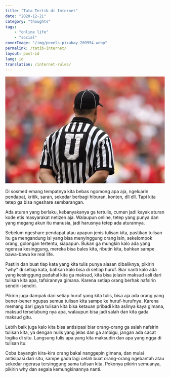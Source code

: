 ```yaml
---
title: "Tata Tertib di Internet"
date: "2020-12-21"
category: "thoughts"
tags:
    - "online life"
    - "social"
coverImage: "/img/pexels-pixabay-209954.webp"
permalink: /tatib-internet/
layout: post-id
lang: id
translation: /internet-rules/
---
```


![](/img/pexels-pixabay-209954.webp)

Di sosmed emang tempatnya kita bebas ngomong apa aja, ngeluarin pendapat, kritik, saran, sekedar berbagi hiburan, konten, dll dll. Tapi kita tetep ga bisa ngeshare sembarangan. 

Ada aturan yang berlaku, kebanyakanya ga tertulis, cuman jadi kayak aturan kode etis masyarakat netizen aja. Walaupun online, tetep yang punya dan yang megang akun itu manusia, jadi harusnya tetep ada aturannya.

Sebelum ngeshare pendapat atau apapun jenis tulisan kita, pastikan tulisan itu ga mengandung isi yang bisa menyinggung orang lain, sekelompok orang, golongan tertentu, siapapun. Bukan ga mungkin kalo ada yang ngerasa kesinggung, mereka bisa bales kita, ributin kita, bahkan sampe bawa-bawa ke real life. 

Pastiin dan buat tiap kata yang kita tulis punya alasan dibaliknya, pikirin "why" di setiap kata, bahkan kalo bisa di setiap huruf. Biar nanti kalo ada yang kesinggung padahal kita ga maksud, kita bisa jelasin maksud asli dari tulisan kita apa, tafsirannya gimana. Karena setiap orang berhak nafsirin sendiri-sendiri.

Pikirin juga dampak dari setiap huruf yang kita tulis, bisa aja ada orang yang bener-bener ngupas semua tulisan kita sampe ke huruf-hurufnya. Karena memang dari gaya tulisan kita bisa ketauan pribadi kita aslinya kaya gimana, maksud terselubung nya apa, walaupun bisa jadi salah dan kita gada maksud gitu.

Lebih baik juga kalo kita bisa antisipasi biar orang-orang ga salah nafsirin tulisan kita, ya dengan nulis yang jelas dan ga ambigu, jangan ada cacat logika di situ. Langsung tulis apa yang kita maksudin dan apa yang ngga di tulisan itu. 

Coba bayangin kira-kira orang bakal nanggepin gimana, dan mulai antisipasi dari situ, sampe gada lagi celah buat orang-orang ngebantah atau sekedar ngerasa tersinggung sama tulisan kita. Pokonya pikirin semuanya, pikirin why dan segala kemungkinannya nanti.
